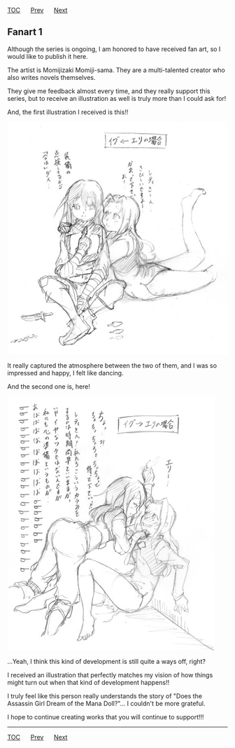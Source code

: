 [TOC](../readme.md)&nbsp;&nbsp;&nbsp;&nbsp;&nbsp;&nbsp;[Prev](index_split_002.md)&nbsp;&nbsp;&nbsp;&nbsp;&nbsp;&nbsp;[Next](index_split_004.md)



## Fanart 1

Although the series is ongoing, I am honored to have received fan art,
so I would like to publish it here.

The artist is Momijizaki Momiji-sama. They are a multi-talented creator
who also writes novels themselves.

They give me feedback almost every time, and they really support this
series, but to receive an illustration as well is truly more than I
could ask for!

And, the first illustration I received is this!!

![](./images/fanart_1_1.png)

It really captured the atmosphere between the two of them, and I was so
impressed and happy, I felt like dancing.

And the second one is, here!

![](./images/fanart_1_2.png)

...Yeah, I think this kind of development is still quite a ways off,
right?

I received an illustration that perfectly matches my vision of how
things might turn out when that kind of development happens!!

I truly feel like this person really understands the story of "Does the
Assassin Girl Dream of the Mana Doll?"... I couldn't be more grateful.

I hope to continue creating works that you will continue to support!!!


---
[TOC](../readme.md)&nbsp;&nbsp;&nbsp;&nbsp;&nbsp;&nbsp;[Prev](index_split_002.md)&nbsp;&nbsp;&nbsp;&nbsp;&nbsp;&nbsp;[Next](index_split_004.md)

